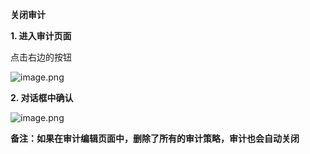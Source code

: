 **关闭审计**

**1. 进入审计页面**

点击右边的按钮

![image.png](https://img1.jcloudcs.com/cms/6f135ee3-1e4d-4269-99e4-dc16ca3e52f720180510150428.png)

**2. 对话框中确认**

![image.png](https://img1.jcloudcs.com/cms/41d7dadb-27c8-412c-8bd5-3f39878cc9b220180510151947.png)

**备注：如果在审计编辑页面中，删除了所有的审计策略，审计也会自动关闭**